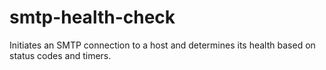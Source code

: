 smtp-health-check
=================

Initiates an SMTP connection to a host and determines its health based on status codes and timers.
